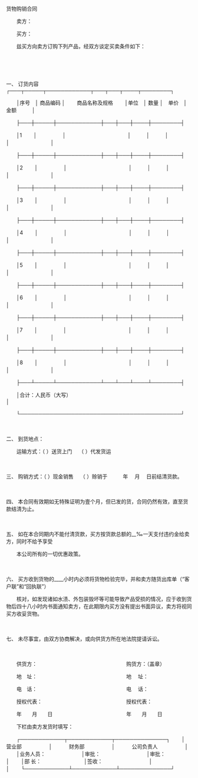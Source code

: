 



货物购销合同



 

　　卖方：

　　买方：　　

　　兹买方向卖方订购下列产品，经双方谈定买卖条件如下：

　　

　　

一、
订货内容┌───┬─────┬────────────┬───┬───┬────┬────────┐

　　│序号　│ 商品编码 │　　 商品名称及规格　　 │单位　│ 数量 │　单价　│　　　金额　　　│

　　├───┼─────┼────────────┼───┼───┼────┼────────┤

　　│1　　 │　　　　　│　　　　　　　　　　　　│　　　│　　　│　　　　│　　　　　　　　│

　　├───┼─────┼────────────┼───┼───┼────┼────────┤

　　│2　　 │　　　　　│　　　　　　　　　　　　│　　　│　　　│　　　　│　　　　　　　　│

　　├───┼─────┼────────────┼───┼───┼────┼────────┤

　　│3　　 │　　　　　│　　　　　　　　　　　　│　　　│　　　│　　　　│　　　　　　　　│

　　├───┼─────┼────────────┼───┼───┼────┼────────┤

　　│4　　 │　　　　　│　　　　　　　　　　　　│　　　│　　　│　　　　│　　　　　　　　│

　　├───┼─────┼────────────┼───┼───┼────┼────────┤

　　│5　　 │　　　　　│　　　　　　　　　　　　│　　　│　　　│　　　　│　　　　　　　　│

　　├───┼─────┼────────────┼───┼───┼────┼────────┤

　　│6　　 │　　　　　│　　　　　　　　　　　　│　　　│　　　│　　　　│　　　　　　　　│

　　├───┼─────┼────────────┼───┼───┼────┼────────┤

　　│7　　 │　　　　　│　　　　　　　　　　　　│　　　│　　　│　　　　│　　　　　　　　│

　　├───┼─────┼────────────┼───┼───┼────┼────────┤

　　│8　　 │　　　　　│　　　　　　　　　　　　│　　　│　　　│　　　　│　　　　　　　　│

　　├───┴─────┴────────────┴───┴───┴────┴────────┤

　　│合计：人民币（大写）　　　　　　　　　　　　　　　　　　　　　　　　　　　　　　　　　　│

　　└────────────────────────────────────────────┘

　　

二、
到货地点：

　　运输方式：（ ）送货上门　 （ ）代发货运

　　

三、
购销方式：（ ）现金销售　 （ ）赊销于　　　年　 月　 日前结清货款。

　　

四、
本合同有效期如无特殊证明为壹个月，但已发的货，合同仍然有效，直至货款结清为止。

　　

五、
如在本合同期内不能付清货款，买方按货款总额的__‰一天支付违约金给卖方，同时不给予享受

　　本公司所有的一切优惠政策。

　　

六、
买方收到货物的____小时内必须将货物检验完毕，并和卖方随货出库单（“客户联”和“回执联”）

　　核对，如发现诸如水渍、外包装毁坏等可能导致产品受损的情况，应于收到货物后四十八小时内书面通知卖方，在此期限内买方没有提出书面异议，卖方将视同买方收妥货物。

　　

七、
未尽事宜，由双方协商解决，或向供货方所在地法院提请诉讼。　　

　　

　　供货方：　　　　　　　　　　　　　　　　　 购货方：（盖章）

　　地　址：　　　　　　　　　　　　　　　　　 地　 址：

　　电　话：　　　　　　　　　　　　　　　　　 电　 话：

　　授权代表：　　　　　　　　　　　　　　　　 授权代表：

　　年　　月　　日　　　　　　　　　　　　　　 年　　月　　日　　

　　下栏由卖方发货时填写：


　　┌────────────┬────────────┬──────────────┐
　　│　　　 营业部　　　　　 │　　　 财务部　　　　　 │　　　 公司负责人　　　　　 │
　　│业务人员：　　　　　　　│审批：　　　　　　　　　│审批：　　　　　　　　　　　│
　　│部 长：　　　　　　　　 │签收：　　　　　　　　　│　　　　　　　　　　　　　　│
　　└────────────┴────────────┴──────────────┘
　　


　　